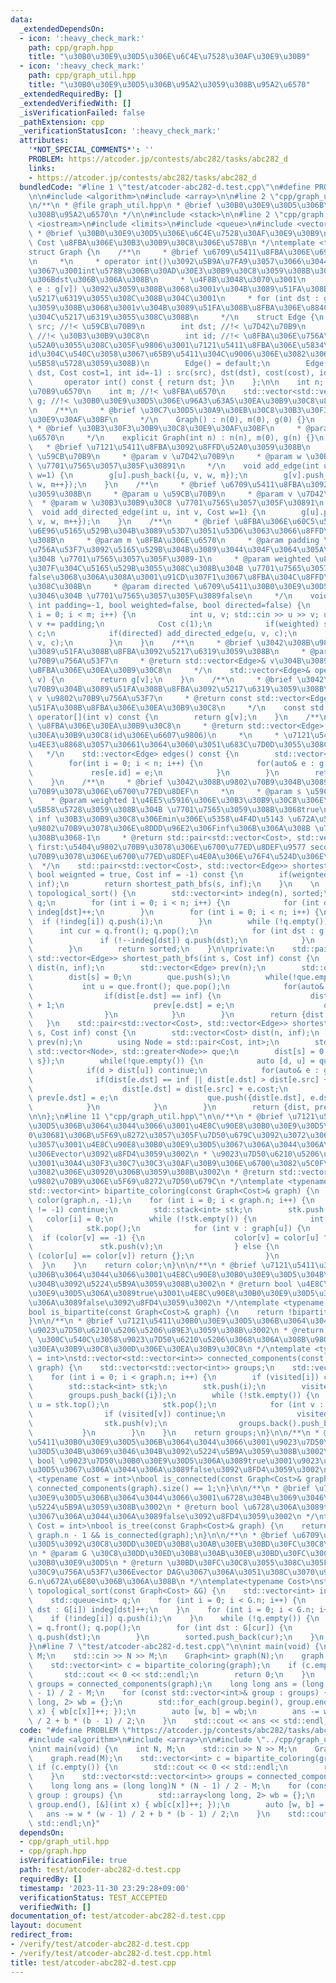 ```yaml
---
data:
  _extendedDependsOn:
  - icon: ':heavy_check_mark:'
    path: cpp/graph.hpp
    title: "\u30B0\u30E9\u30D5\u306E\u6C4E\u7528\u30AF\u30E9\u30B9"
  - icon: ':heavy_check_mark:'
    path: cpp/graph_util.hpp
    title: "\u30B0\u30E9\u30D5\u306B\u95A2\u3059\u308B\u95A2\u6570"
  _extendedRequiredBy: []
  _extendedVerifiedWith: []
  _isVerificationFailed: false
  _pathExtension: cpp
  _verificationStatusIcon: ':heavy_check_mark:'
  attributes:
    '*NOT_SPECIAL_COMMENTS*': ''
    PROBLEM: https://atcoder.jp/contests/abc282/tasks/abc282_d
    links:
    - https://atcoder.jp/contests/abc282/tasks/abc282_d
  bundledCode: "#line 1 \"test/atcoder-abc282-d.test.cpp\"\n#define PROBLEM \"https://atcoder.jp/contests/abc282/tasks/abc282_d\"\
    \n\n#include <algorithm>\n#include <array>\n\n#line 2 \"cpp/graph_util.hpp\"\n\
    \n/**\n * @file graph_util.hpp\n * @brief \u30B0\u30E9\u30D5\u306B\u95A2\u3059\
    \u308B\u95A2\u6570\n */\n\n#include <stack>\n\n#line 2 \"cpp/graph.hpp\"\n\n#include\
    \ <iostream>\n#include <limits>\n#include <queue>\n#include <vector>\n\n/**\n\
    \ * @brief \u30B0\u30E9\u30D5\u306E\u6C4E\u7528\u30AF\u30E9\u30B9\n *\n * @tparam\
    \ Cost \u8FBA\u306E\u30B3\u30B9\u30C8\u306E\u578B\n */\ntemplate <typename Cost=int>\n\
    struct Graph {\n    /**\n     * @brief \u6709\u5411\u8FBA\u306E\u69CB\u9020\u4F53\
    \n     *\n     * operator int()\u3092\u5B9A\u7FA9\u3057\u3066\u3044\u308B\u306E\
    \u3067\u3001int\u578B\u306B\u30AD\u30E3\u30B9\u30C8\u3059\u308B\u3068\u52DD\u624B\
    \u306Bdst\u306B\u306A\u308B\n     * \u4F8B\u3048\u3070\u3001\n     * for (auto&\
    \ e : g[v]) \u3092\u3059\u308B\u3068\u3001v\u304B\u3089\u51FA\u308B\u8FBA\u304C\
    \u5217\u6319\u3055\u308C\u308B\u304C\u3001\n     * for (int dst : g[v]) \u3068\
    \u3059\u308B\u3068\u3001v\u304B\u3089\u51FA\u308B\u8FBA\u306E\u884C\u304D\u5148\
    \u304C\u5217\u6319\u3055\u308C\u308B\n     */\n    struct Edge {\n        int\
    \ src; //!< \u59CB\u70B9\n        int dst; //!< \u7D42\u70B9\n        Cost cost;\
    \ //!< \u30B3\u30B9\u30C8\n        int id; //!< \u8FBA\u306E\u756A\u53F7(\u8FFD\
    \u52A0\u3055\u308C\u305F\u9806\u3001\u7121\u5411\u8FBA\u306E\u5834\u5408\u306F\
    id\u304C\u540C\u3058\u3067\u65B9\u5411\u304C\u9006\u306E\u3082\u306E\u304C2\u3064\
    \u5B58\u5728\u3059\u308B)\n        Edge() = default;\n        Edge(int src, int\
    \ dst, Cost cost=1, int id=-1) : src(src), dst(dst), cost(cost), id(id) {}\n \
    \       operator int() const { return dst; }\n    };\n\n    int n; //!< \u9802\
    \u70B9\u6570\n    int m; //!< \u8FBA\u6570\n    std::vector<std::vector<Edge>>\
    \ g; //!< \u30B0\u30E9\u30D5\u306E\u96A3\u63A5\u30EA\u30B9\u30C8\u8868\u73FE\n\
    \n    /**\n     * @brief \u30C7\u30D5\u30A9\u30EB\u30C8\u30B3\u30F3\u30B9\u30C8\
    \u30E9\u30AF\u30BF\n     */\n    Graph() : n(0), m(0), g(0) {}\n    /**\n    \
    \ * @brief \u30B3\u30F3\u30B9\u30C8\u30E9\u30AF\u30BF\n     * @param n \u9802\u70B9\
    \u6570\n     */\n    explicit Graph(int n) : n(n), m(0), g(n) {}\n    /**\n  \
    \   * @brief \u7121\u5411\u8FBA\u3092\u8FFD\u52A0\u3059\u308B\n     * @param u\
    \ \u59CB\u70B9\n     * @param v \u7D42\u70B9\n     * @param w \u30B3\u30B9\u30C8\
    \ \u7701\u7565\u3057\u305F\u30891\n     */\n    void add_edge(int u, int v, Cost\
    \ w=1) {\n        g[u].push_back({u, v, w, m});\n        g[v].push_back({v, u,\
    \ w, m++});\n    }\n    /**\n     * @brief \u6709\u5411\u8FBA\u3092\u8FFD\u52A0\
    \u3059\u308B\n     * @param u \u59CB\u70B9\n     * @param v \u7D42\u70B9\n   \
    \  * @param w \u30B3\u30B9\u30C8 \u7701\u7565\u3057\u305F\u30891\n     */\n  \
    \  void add_directed_edge(int u, int v, Cost w=1) {\n        g[u].push_back({u,\
    \ v, w, m++});\n    }\n    /**\n     * @brief \u8FBA\u306E\u60C5\u5831\u3092\u6A19\
    \u6E96\u5165\u529B\u304B\u3089\u53D7\u3051\u53D6\u3063\u3066\u8FFD\u52A0\u3059\
    \u308B\n     * @param m \u8FBA\u306E\u6570\n     * @param padding \u9802\u70B9\
    \u756A\u53F7\u3092\u5165\u529B\u304B\u3089\u3044\u304F\u3064\u305A\u3089\u3059\
    \u304B \u7701\u7565\u3057\u305F\u3089-1\n     * @param weighted \u8FBA\u306E\u91CD\
    \u307F\u304C\u5165\u529B\u3055\u308C\u308B\u304B \u7701\u7565\u3057\u305F\u3089\
    false\u3068\u306A\u308A\u3001\u91CD\u307F1\u3067\u8FBA\u304C\u8FFD\u52A0\u3055\
    \u308C\u308B\n     * @param directed \u6709\u5411\u30B0\u30E9\u30D5\u304B\u3069\
    \u3046\u304B \u7701\u7565\u3057\u305F\u3089false\n     */\n    void read(int m,\
    \ int padding=-1, bool weighted=false, bool directed=false) {\n        for(int\
    \ i = 0; i < m; i++) {\n            int u, v; std::cin >> u >> v; u += padding,\
    \ v += padding;\n            Cost c(1);\n            if(weighted) std::cin >>\
    \ c;\n            if(directed) add_directed_edge(u, v, c);\n            else add_edge(u,\
    \ v, c);\n        }\n    }\n    /**\n     * @brief \u3042\u308B\u9802\u70B9\u304B\
    \u3089\u51FA\u308B\u8FBA\u3092\u5217\u6319\u3059\u308B\n     * @param v \u9802\
    \u70B9\u756A\u53F7\n     * @return std::vector<Edge>& v\u304B\u3089\u51FA\u308B\
    \u8FBA\u306E\u30EA\u30B9\u30C8\n     */\n    std::vector<Edge>& operator[](int\
    \ v) {\n        return g[v];\n    }\n    /**\n     * @brief \u3042\u308B\u9802\
    \u70B9\u304B\u3089\u51FA\u308B\u8FBA\u3092\u5217\u6319\u3059\u308B\n     * @param\
    \ v \u9802\u70B9\u756A\u53F7\n     * @return const std::vector<Edge>& v\u304B\u3089\
    \u51FA\u308B\u8FBA\u306E\u30EA\u30B9\u30C8\n     */\n    const std::vector<Edge>&\
    \ operator[](int v) const {\n        return g[v];\n    }\n    /**\n     * @brief\
    \ \u8FBA\u306E\u30EA\u30B9\u30C8\n     * @return std::vector<Edge> \u8FBA\u306E\
    \u30EA\u30B9\u30C8(id\u306E\u6607\u9806)\n     *\n     * \u7121\u5411\u8FBA\u306F\
    \u4EE3\u8868\u3057\u30661\u3064\u3060\u3051\u683C\u7D0D\u3055\u308C\u308B\n  \
    \   */\n    std::vector<Edge> edges() const {\n        std::vector<Edge> res(m);\n\
    \        for(int i = 0; i < n; i++) {\n            for(auto& e : g[i]) {\n   \
    \             res[e.id] = e;\n            }\n        }\n        return res;\n\
    \    }\n    /**\n     * @brief \u3042\u308B\u9802\u70B9\u304B\u3089\u5404\u9802\
    \u70B9\u3078\u306E\u6700\u77ED\u8DEF\n     *\n     * @param s \u59CB\u70B9\n \
    \    * @param weighted 1\u4EE5\u5916\u306E\u30B3\u30B9\u30C8\u306E\u8FBA\u304C\
    \u5B58\u5728\u3059\u308B\u304B \u7701\u7565\u3059\u308B\u3068true\n     * @param\
    \ inf \u30B3\u30B9\u30C8\u306Emin\u306E\u5358\u4F4D\u5143 \u672A\u5230\u9054\u306E\
    \u9802\u70B9\u3078\u306E\u8DDD\u96E2\u306Finf\u306B\u306A\u308B \u7701\u7565\u3059\
    \u308B\u3068-1\n     * @return std::pair<std::vector<Cost>, std::vector<Edge>>\
    \ first:\u5404\u9802\u70B9\u3078\u306E\u6700\u77ED\u8DEF\u9577 second:\u5404\u9802\
    \u70B9\u3078\u306E\u6700\u77ED\u8DEF\u4E0A\u306E\u76F4\u524D\u306E\u8FBA\n   \
    \  */\n    std::pair<std::vector<Cost>, std::vector<Edge>> shortest_path(int s,\
    \ bool weignted = true, Cost inf = -1) const {\n        if(weignted) return shortest_path_dijkstra(s,\
    \ inf);\n        return shortest_path_bfs(s, inf);\n    }\n    \n    std::vector<int>\
    \ topological_sort() {\n        std::vector<int> indeg(n), sorted;\n        std::queue<int>\
    \ q;\n        for (int i = 0; i < n; i++) {\n            for (int dst : g[i])\
    \ indeg[dst]++;\n        }\n        for (int i = 0; i < n; i++) {\n          \
    \  if (!indeg[i]) q.push(i);\n        }\n        while (!q.empty()) {\n      \
    \      int cur = q.front(); q.pop();\n            for (int dst : g[cur]) {\n \
    \               if (!--indeg[dst]) q.push(dst);\n            }\n            sorted.push_back(cur);\n\
    \        }\n        return sorted;\n    }\n\nprivate:\n    std::pair<std::vector<Cost>,\
    \ std::vector<Edge>> shortest_path_bfs(int s, Cost inf) const {\n        std::vector<Cost>\
    \ dist(n, inf);\n        std::vector<Edge> prev(n);\n        std::queue<int> que;\n\
    \        dist[s] = 0;\n        que.push(s);\n        while(!que.empty()) {\n \
    \           int u = que.front(); que.pop();\n            for(auto& e : g[u]) {\n\
    \                if(dist[e.dst] == inf) {\n                    dist[e.dst] = dist[e.src]\
    \ + 1;\n                    prev[e.dst] = e;\n                    que.push(e.dst);\n\
    \                }\n            }\n        }\n        return {dist, prev};\n \
    \   }\n    std::pair<std::vector<Cost>, std::vector<Edge>> shortest_path_dijkstra(int\
    \ s, Cost inf) const {\n        std::vector<Cost> dist(n, inf);\n        std::vector<Edge>\
    \ prev(n);\n        using Node = std::pair<Cost, int>;\n        std::priority_queue<Node,\
    \ std::vector<Node>, std::greater<Node>> que;\n        dist[s] = 0;\n        que.push({0,\
    \ s});\n        while(!que.empty()) {\n            auto [d, u] = que.top(); que.pop();\n\
    \            if(d > dist[u]) continue;\n            for(auto& e : g[u]) {\n  \
    \              if(dist[e.dst] == inf || dist[e.dst] > dist[e.src] + e.cost) {\n\
    \                    dist[e.dst] = dist[e.src] + e.cost;\n                   \
    \ prev[e.dst] = e;\n                    que.push({dist[e.dst], e.dst});\n    \
    \            }\n            }\n        }\n        return {dist, prev};\n    }\n\
    \n\n};\n#line 11 \"cpp/graph_util.hpp\"\n\n/**\n * @brief \u7121\u5411\u30B0\u30E9\
    \u30D5\u306B\u3064\u3044\u3066\u3001\u4E8C\u90E8\u30B0\u30E9\u30D5\u306A\u3089\
    0\u30681\u306B\u5F69\u8272\u3057\u305F\u7D50\u679C\u3092\u3072\u3068\u3064\u8FD4\
    \u3057\u3001\u4E8C\u90E8\u30B0\u30E9\u30D5\u3067\u306A\u3044\u306A\u3089\u7A7A\
    \u306Evector\u3092\u8FD4\u3059\u3002\n * \u9023\u7D50\u6210\u5206\u306E\u3046\u3061\
    \u3001\u30A4\u30F3\u30C7\u30C3\u30AF\u30B9\u306E\u6700\u3082\u5C0F\u3055\u3044\
    \u3082\u306E\u30920\u306B\u3059\u308B\u3002\n * @return std::vector<int> \u5404\
    \u9802\u70B9\u306E\u5F69\u8272\u7D50\u679C\n */\ntemplate <typename Cost = int>\n\
    std::vector<int> bipartite_coloring(const Graph<Cost>& graph) {\n    std::vector<int>\
    \ color(graph.n, -1);\n    for (int i = 0; i < graph.n; i++) {\n        if (color[i]\
    \ != -1) continue;\n        std::stack<int> stk;\n        stk.push(i);\n     \
    \   color[i] = 0;\n        while (!stk.empty()) {\n            int u = stk.top();\n\
    \            stk.pop();\n            for (int v : graph[u]) {\n              \
    \  if (color[v] == -1) {\n                    color[v] = color[u] ^ 1;\n     \
    \               stk.push(v);\n                } else {\n                    if\
    \ (color[u] == color[v]) return {};\n                }\n            }\n      \
    \  }\n    }\n    return color;\n}\n\n/**\n * @brief \u7121\u5411\u30B0\u30E9\u30D5\
    \u306B\u3064\u3044\u3066\u3001\u4E8C\u90E8\u30B0\u30E9\u30D5\u304B\u3069\u3046\
    \u304B\u3092\u5224\u5B9A\u3059\u308B\u3002\n * @return bool \u4E8C\u90E8\u30B0\
    \u30E9\u30D5\u306A\u3089true\u3001\u4E8C\u90E8\u30B0\u30E9\u30D5\u3067\u306A\u3044\
    \u306A\u3089false\u3092\u8FD4\u3059\u3002\n */\ntemplate <typename Cost = int>\n\
    bool is_bipartite(const Graph<Cost>& graph) {\n    return !bipartite_coloring(graph).empty();\n\
    }\n\n/**\n * @brief \u7121\u5411\u30B0\u30E9\u30D5\u306B\u3064\u3044\u3066\u3001\
    \u9023\u7D50\u6210\u5206\u5206\u89E3\u3059\u308B\u3002\n * @return std::vector<std::vector<int>>\
    \ \u300C\u540C\u3058\u9023\u7D50\u6210\u5206\u3068\u306A\u308B\u9802\u70B9\u306E\
    \u30EA\u30B9\u30C8\u300D\u306E\u30EA\u30B9\u30C8\n */\ntemplate <typename Cost\
    \ = int>\nstd::vector<std::vector<int>> connected_components(const Graph<Cost>&\
    \ graph) {\n    std::vector<std::vector<int>> groups;\n    std::vector<bool> visited(graph.n);\n\
    \    for (int i = 0; i < graph.n; i++) {\n        if (visited[i]) continue;\n\
    \        std::stack<int> stk;\n        stk.push(i);\n        visited[i] = true;\n\
    \        groups.push_back({i});\n        while (!stk.empty()) {\n            int\
    \ u = stk.top();\n            stk.pop();\n            for (int v : graph[u]) {\n\
    \                if (visited[v]) continue;\n                visited[v] = true;\n\
    \                stk.push(v);\n                groups.back().push_back(v);\n \
    \           }\n        }\n    }\n    return groups;\n}\n\n/**\n * @brief \u7121\
    \u5411\u30B0\u30E9\u30D5\u306B\u3064\u3044\u3066\u3001\u9023\u7D50\u30B0\u30E9\
    \u30D5\u304B\u3069\u3046\u304B\u3092\u5224\u5B9A\u3059\u308B\u3002\n * @return\
    \ bool \u9023\u7D50\u30B0\u30E9\u30D5\u306A\u3089true\u3001\u9023\u7D50\u30B0\u30E9\
    \u30D5\u3067\u306A\u3044\u306A\u3089false\u3092\u8FD4\u3059\u3002\n */\ntemplate\
    \ <typename Cost = int>\nbool is_connected(const Graph<Cost>& graph) {\n    return\
    \ connected_components(graph).size() == 1;\n}\n\n/**\n * @brief \u7121\u5411\u30B0\
    \u30E9\u30D5\u306B\u3064\u3044\u3066\u3001\u6728\u304B\u3069\u3046\u304B\u3092\
    \u5224\u5B9A\u3059\u308B\u3002\n * @return bool \u6728\u306A\u3089true\u3001\u6728\
    \u3067\u306A\u3044\u306A\u3089false\u3092\u8FD4\u3059\u3002\n */\ntemplate <typename\
    \ Cost = int>\nbool is_tree(const Graph<Cost>& graph) {\n    return graph.m ==\
    \ graph.n - 1 && is_connected(graph);\n}\n\n/**\n * @brief \u6709\u5411\u30B0\u30E9\
    \u30D5\u3092\u30C8\u30DD\u30ED\u30B8\u30AB\u30EB\u30BD\u30FC\u30C8\u3059\u308B\
    \n * @param G \u30C8\u30DD\u30ED\u30B8\u30AB\u30EB\u30BD\u30FC\u30C8\u3059\u308B\
    \u30B0\u30E9\u30D5\n * @return \u30BD\u30FC\u30C8\u3055\u308C\u305F\u30CE\u30FC\
    \u30C9\u756A\u53F7\u306Evector DAG\u3067\u306A\u3051\u308C\u3070\u9577\u3055\u304C\
    G.n\u672A\u6E80\u306B\u306A\u308B\n */\ntemplate<typename Cost>\nstd::vector<int>\
    \ topological_sort(const Graph<Cost> &G) {\n    std::vector<int> indeg(G.n), sorted;\n\
    \    std::queue<int> q;\n    for (int i = 0; i < G.n; i++) {\n        for (int\
    \ dst : G[i]) indeg[dst]++;\n    }\n    for (int i = 0; i < G.n; i++) {\n    \
    \    if (!indeg[i]) q.push(i);\n    }\n    while (!q.empty()) {\n        int cur\
    \ = q.front(); q.pop();\n        for (int dst : G[cur]) {\n            if (!--indeg[dst])\
    \ q.push(dst);\n        }\n        sorted.push_back(cur);\n    }\n    return sorted;\n\
    }\n#line 7 \"test/atcoder-abc282-d.test.cpp\"\n\nint main(void) {\n    int N,\
    \ M;\n    std::cin >> N >> M;\n    Graph<int> graph(N);\n    graph.read(M);\n\
    \    std::vector<int> c = bipartite_coloring(graph);\n    if (c.empty()) {\n \
    \       std::cout << 0 << std::endl;\n        return 0;\n    }\n    std::vector<std::vector<int>>\
    \ groups = connected_components(graph);\n    long long ans = (long long)N * (N\
    \ - 1) / 2 - M;\n    for (const std::vector<int>& group : groups) {\n        std::array<long\
    \ long, 2> wb = {};\n        std::for_each(group.begin(), group.end(), [&](int\
    \ x) { wb[c[x]]++; });\n        auto [w, b] = wb;\n        ans -= w * (w - 1)\
    \ / 2 + b * (b - 1) / 2;\n    }\n    std::cout << ans << std::endl;\n}\n"
  code: "#define PROBLEM \"https://atcoder.jp/contests/abc282/tasks/abc282_d\"\n\n\
    #include <algorithm>\n#include <array>\n\n#include \"../cpp/graph_util.hpp\"\n\
    \nint main(void) {\n    int N, M;\n    std::cin >> N >> M;\n    Graph<int> graph(N);\n\
    \    graph.read(M);\n    std::vector<int> c = bipartite_coloring(graph);\n   \
    \ if (c.empty()) {\n        std::cout << 0 << std::endl;\n        return 0;\n\
    \    }\n    std::vector<std::vector<int>> groups = connected_components(graph);\n\
    \    long long ans = (long long)N * (N - 1) / 2 - M;\n    for (const std::vector<int>&\
    \ group : groups) {\n        std::array<long long, 2> wb = {};\n        std::for_each(group.begin(),\
    \ group.end(), [&](int x) { wb[c[x]]++; });\n        auto [w, b] = wb;\n     \
    \   ans -= w * (w - 1) / 2 + b * (b - 1) / 2;\n    }\n    std::cout << ans <<\
    \ std::endl;\n}"
  dependsOn:
  - cpp/graph_util.hpp
  - cpp/graph.hpp
  isVerificationFile: true
  path: test/atcoder-abc282-d.test.cpp
  requiredBy: []
  timestamp: '2023-11-30 23:29:28+09:00'
  verificationStatus: TEST_ACCEPTED
  verifiedWith: []
documentation_of: test/atcoder-abc282-d.test.cpp
layout: document
redirect_from:
- /verify/test/atcoder-abc282-d.test.cpp
- /verify/test/atcoder-abc282-d.test.cpp.html
title: test/atcoder-abc282-d.test.cpp
---
```

